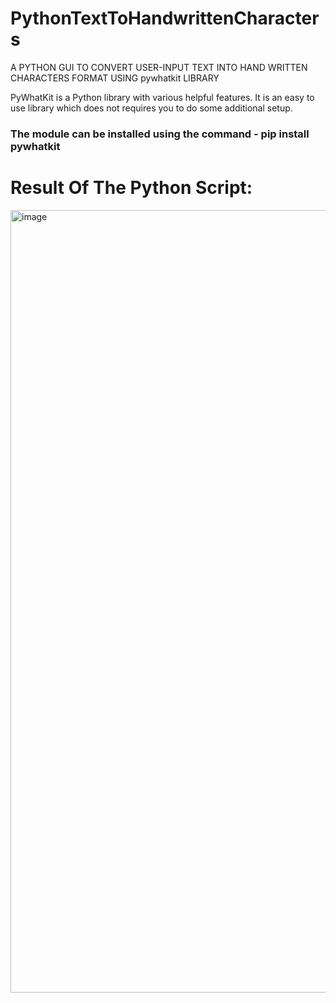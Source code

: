 # PythonTextToHandwrittenCharacters
A PYTHON GUI TO CONVERT USER-INPUT TEXT INTO HAND WRITTEN CHARACTERS FORMAT USING pywhatkit LIBRARY 

PyWhatKit is a Python library with various helpful features. It is an easy to use library which does not requires you to do some additional setup.

### The module can be installed using the command - pip install pywhatkit

# Result Of The Python Script:
<img width="1252" alt="image" src="https://user-images.githubusercontent.com/46685919/133295837-3946946c-fb15-4dfb-adf7-bc48f85dab8d.png">
